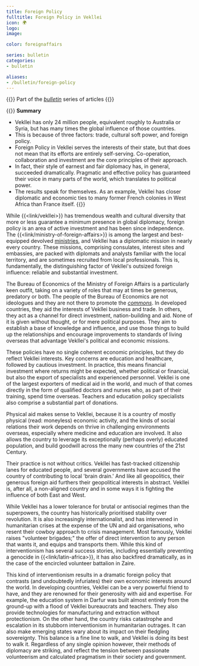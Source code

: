 ```yaml
---
title: Foreign Policy
fulltitle: Foreign Policy in Vekllei
icon: 🌍
logo:
image:

color: foreignaffairs

series: bulletin
categories:
- bulletin

aliases:
- /bulletin/foreign-policy
---
```

{{<note series>}}
 Part of the *[bulletin](/bulletin/)* series of articles
{{</note>}}

{{<note panel>}}
**Summary**

* Vekllei has only 24 million people, equivalent roughly to Australia or Syria, but has many times the global influence of those countries.
* This is because of three factors: trade, cultural soft power, and foreign policy.
* Foreign Policy in Vekllei serves the interests of their state, but that does not mean that its efforts are entirely self-serving. Co-operation, collaboration and investment are the core principles of their approach.
* In fact, their style of earnest and fair diplomacy has, in general, succeeded dramatically. Pragmatic and effective policy has guaranteed their voice in many parts of the world, which translates to political power.
* The results speak for themselves. As an example, Vekllei has closer diplomatic and economic ties to many former French colonies in West Africa than France itself.
{{</note>}}

While {{<link/vekllei>}} has tremendous wealth and cultural diversity that more or less guarantee a minimum presence in global diplomacy, foreign policy is an area of active investment and has been since independence. The {{<link/ministry-of-foreign-affairs>}} is among the largest and best-equipped devolved [ministries](/ministries/), and Vekllei has a diplomatic mission in nearly every country. These missions, comprising consulates, interest sites and embassies, are packed with diplomats and analysts familiar with the local territory, and are sometimes recruited from local professionals. This is, fundamentally, the distinguishing factor of Vekllei's outsized foreign influence: reliable and substantial investment.

The Bureau of Economics of the Ministry of Foreign Affairs is a particularly keen outfit, taking on a variety of roles that may at times be generous, predatory or both. The people of the Bureau of Economics are not ideologues and they are not there to promote the [*commons*](/social-economy/). In developed countries, they aid the interests of Vekllei business and trade. In others, they act as a channel for direct investment, nation-building and aid. None of it is given without thought, or for mere political purposes. They aim to establish a base of knowledge and influence, and use those things to build up the relationships and encourage improvements to standards of living overseas that advantage Vekllei's political and economic missions.

These policies have no single coherent economic principles, but they do reflect Vekllei interests. Key concerns are education and healthcare, followed by cautious investment. In practice, this means financial investment where returns might be expected, whether political or financial, but also the export of specialists and experienced personnel. Vekllei is one of the largest exporters of medical aid in the world, and much of that comes directly in the form of qualified doctors and nurses who, as part of their training, spend time overseas. Teachers and education policy specialists also comprise a substantial part of donations.

Physical aid makes sense to Vekllei, because it is a country of mostly physical (read: moneyless) economic activity, and the kinds of social relations their work depends on thrive in challenging environments overseas, especially where medicine and education are involved. It also allows the country to leverage its exceptionally (perhaps overly) educated population, and build goodwill across the many new countries of the 21st Century.

Their practice is not without critics. Vekllei has fast-tracked citizenship lanes for educated people, and several governments have accused the country of contributing to local 'brain drain.' And like all geopolitics, their generous foreign aid furthers their geopolitical interests in abstract. Vekllei is, after all, a non-aligned country and in some ways it is fighting the influence of both East and West.

While Vekllei has a lower tolerance for brutal or antisocial regimes than the superpowers, the country has historically prioritised stability over revolution. It is also increasingly internationalist, and has intervened in humanitarian crises at the expense of the UN and aid organisations, who resent their cowboy approach to crisis management. Most famously, Vekllei raises "volunteer brigades;" the offer of direct intervention to any person that wants it, and equips and transports them. While this kind of interventionism has several success stories, including essentially preventing a genocide in {{<link/latin-africa>}}, it has also backfired dramatically, as in the case of the encircled volunteer battalion in Zaire.

This kind of interventionism results in a dramatic foreign policy that contrasts (and undoubtedly infuriates) their own economic interests around the world. In developing countries, Vekllei can be a very powerful friend to have, and they are renowned for their generosity with aid and expertise. For example, the education system in Darfur was built almost entirely from the ground-up with a flood of Vekllei bureaucrats and teachers. They also provide technologies for manufacturing and extraction without protectionism. On the other hand, the country risks catastrophe and escalation in its stubborn interventionism in humanitarian outrages. It can also make emerging states wary about its impact on their fledgling sovereignty. This balance is a fine line to walk, and Vekllei is doing its best to walk it. Regardless of any single opinion however, their methods of diplomacy are striking, and reflect the tension between passionate volunteerism and calculated pragmatism in their society and government.
